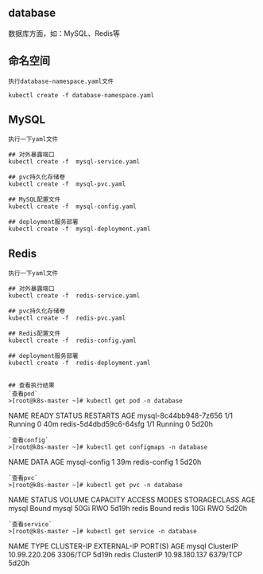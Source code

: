 ## database
数据库方面，如：MySQL、Redis等

## 命名空间
`执行database-namespace.yaml文件`
```
kubectl create -f database-namespace.yaml
```
## MySQL
`执行一下yaml文件`
```
## 对外暴露端口
kubectl create -f  mysql-service.yaml

## pvc持久化存储卷
kubectl create -f  mysql-pvc.yaml

## MySQL配置文件
kubectl create -f  mysql-config.yaml

## deployment服务部署
kubectl create -f  mysql-deployment.yaml
```

## Redis
`执行一下yaml文件`
```
## 对外暴露端口
kubectl create -f  redis-service.yaml

## pvc持久化存储卷
kubectl create -f  redis-pvc.yaml

## Redis配置文件
kubectl create -f  redis-config.yaml

## deployment服务部署
kubectl create -f  redis-deployment.yaml


## 查看执行结果
`查看pod`
>[root@k8s-master ~]# kubectl get pod -n database 
```
NAME                     READY   STATUS    RESTARTS   AGE
mysql-8c44bb948-7z656    1/1     Running   0          40m
redis-5d4dbd59c6-64sfg   1/1     Running   0          5d20h
```
`查看config`
>[root@k8s-master ~]# kubectl get configmaps -n database
``` 
NAME           DATA   AGE
mysql-config   1      39m
redis-config   1      5d20h
```
`查看pvc`
>[root@k8s-master ~]# kubectl get pvc -n database 
```
NAME    STATUS   VOLUME   CAPACITY   ACCESS MODES   STORAGECLASS   AGE
mysql   Bound    mysql    50Gi       RWO                           5d19h
redis   Bound    redis    10Gi       RWO                           5d20h
```
`查看service`
>[root@k8s-master ~]# kubectl get service -n database 
```
NAME    TYPE        CLUSTER-IP      EXTERNAL-IP   PORT(S)    AGE
mysql   ClusterIP   10.99.220.206   <none>        3306/TCP   5d19h
redis   ClusterIP   10.98.180.137   <none>        6379/TCP   5d20h
```
